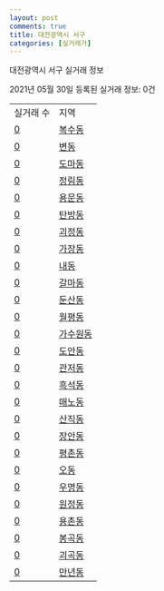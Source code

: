```yaml
---
layout: post
comments: true
title: 대전광역시 서구
categories: [실거래가]
---
```


대전광역시 서구 실거래 정보

2021년 05월 30일 등록된 실거래 정보: 0건


<table>
  <tr>
    <td>실거래 수</td>
    <td>지역</td>
  </tr>

  
  <tr>
    <td><a href="3017010100.html">0</a></td>
    <td><a href="3017010100.html">복수동</a></td>
  </tr>
    

  <tr>
    <td><a href="3017010200.html">0</a></td>
    <td><a href="3017010200.html">변동</a></td>
  </tr>
    

  <tr>
    <td><a href="3017010300.html">0</a></td>
    <td><a href="3017010300.html">도마동</a></td>
  </tr>
    

  <tr>
    <td><a href="3017010400.html">0</a></td>
    <td><a href="3017010400.html">정림동</a></td>
  </tr>
    

  <tr>
    <td><a href="3017010500.html">0</a></td>
    <td><a href="3017010500.html">용문동</a></td>
  </tr>
    

  <tr>
    <td><a href="3017010600.html">0</a></td>
    <td><a href="3017010600.html">탄방동</a></td>
  </tr>
    

  <tr>
    <td><a href="3017010800.html">0</a></td>
    <td><a href="3017010800.html">괴정동</a></td>
  </tr>
    

  <tr>
    <td><a href="3017010900.html">0</a></td>
    <td><a href="3017010900.html">가장동</a></td>
  </tr>
    

  <tr>
    <td><a href="3017011000.html">0</a></td>
    <td><a href="3017011000.html">내동</a></td>
  </tr>
    

  <tr>
    <td><a href="3017011100.html">0</a></td>
    <td><a href="3017011100.html">갈마동</a></td>
  </tr>
    

  <tr>
    <td><a href="3017011200.html">0</a></td>
    <td><a href="3017011200.html">둔산동</a></td>
  </tr>
    

  <tr>
    <td><a href="3017011300.html">0</a></td>
    <td><a href="3017011300.html">월평동</a></td>
  </tr>
    

  <tr>
    <td><a href="3017011400.html">0</a></td>
    <td><a href="3017011400.html">가수원동</a></td>
  </tr>
    

  <tr>
    <td><a href="3017011500.html">0</a></td>
    <td><a href="3017011500.html">도안동</a></td>
  </tr>
    

  <tr>
    <td><a href="3017011600.html">0</a></td>
    <td><a href="3017011600.html">관저동</a></td>
  </tr>
    

  <tr>
    <td><a href="3017011700.html">0</a></td>
    <td><a href="3017011700.html">흑석동</a></td>
  </tr>
    

  <tr>
    <td><a href="3017011800.html">0</a></td>
    <td><a href="3017011800.html">매노동</a></td>
  </tr>
    

  <tr>
    <td><a href="3017011900.html">0</a></td>
    <td><a href="3017011900.html">산직동</a></td>
  </tr>
    

  <tr>
    <td><a href="3017012000.html">0</a></td>
    <td><a href="3017012000.html">장안동</a></td>
  </tr>
    

  <tr>
    <td><a href="3017012100.html">0</a></td>
    <td><a href="3017012100.html">평촌동</a></td>
  </tr>
    

  <tr>
    <td><a href="3017012200.html">0</a></td>
    <td><a href="3017012200.html">오동</a></td>
  </tr>
    

  <tr>
    <td><a href="3017012300.html">0</a></td>
    <td><a href="3017012300.html">우명동</a></td>
  </tr>
    

  <tr>
    <td><a href="3017012400.html">0</a></td>
    <td><a href="3017012400.html">원정동</a></td>
  </tr>
    

  <tr>
    <td><a href="3017012500.html">0</a></td>
    <td><a href="3017012500.html">용촌동</a></td>
  </tr>
    

  <tr>
    <td><a href="3017012600.html">0</a></td>
    <td><a href="3017012600.html">봉곡동</a></td>
  </tr>
    

  <tr>
    <td><a href="3017012700.html">0</a></td>
    <td><a href="3017012700.html">괴곡동</a></td>
  </tr>
    

  <tr>
    <td><a href="3017012800.html">0</a></td>
    <td><a href="3017012800.html">만년동</a></td>
  </tr>
    


</table>
    